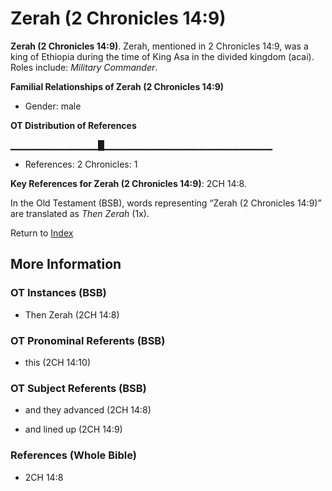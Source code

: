# Zerah (2 Chronicles 14:9)
**Zerah (2 Chronicles 14:9)**. 
Zerah, mentioned in 2 Chronicles 14:9, was a king of Ethiopia during the time of King Asa in the divided kingdom (acai). 
Roles include: 
_Military Commander_. 




**Familial Relationships of Zerah (2 Chronicles 14:9)**


* Gender: male


**OT Distribution of References**

▁▁▁▁▁▁▁▁▁▁▁▁▁█▁▁▁▁▁▁▁▁▁▁▁▁▁▁▁▁▁▁▁▁▁▁▁▁▁
* References: 2 Chronicles: 1



**Key References for Zerah (2 Chronicles 14:9)**: 
2CH 14:8. 


In the Old Testament (BSB), words representing “Zerah (2 Chronicles 14:9)” are translated as 
*Then Zerah* (1x). 




Return to [Index](00-Index.md)

## More Information

### OT Instances (BSB)

* Then Zerah (2CH 14:8)



### OT Pronominal Referents (BSB)

* this (2CH 14:10)



### OT Subject Referents (BSB)

* and they advanced (2CH 14:8)

* and lined up (2CH 14:9)



### References (Whole Bible)

* 2CH 14:8



